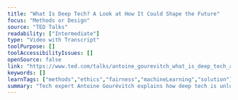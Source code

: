 ```yaml
---
title: "What Is Deep Tech? A Look at How It Could Shape the Future"
focus: "Methods or Design"
source: "TED Talks"
readability: ["Intermediate"]
type: "Video with Transcript"
toolPurpose: []
toolAccessibilityIssues: []
openSource: false
link: "https://www.ted.com/talks/antoine_gourevitch_what_is_deep_tech_a_look_at_how_it_could_shape_the_future"
keywords: []
learnTags: ["methods","ethics","fairness","machineLearning","solution"]
summary: "Tech expert Antoine Gourévitch explains how deep tech is unlocking solutions to problems in areas such as space exploration, biology and energy in this TED Talk. "
---
```


